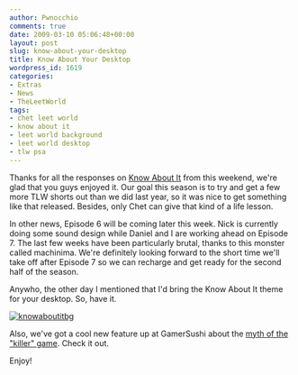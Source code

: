 ```yaml
---
author: Pwnocchio
comments: true
date: 2009-03-10 05:06:48+00:00
layout: post
slug: know-about-your-desktop
title: Know About Your Desktop
wordpress_id: 1619
categories:
- Extras
- News
- TheLeetWorld
tags:
- chet leet world
- know about it
- leet world background
- leet world desktop
- tlw psa
---
```


Thanks for all the responses on [Know About It](http://smoothfewfilms.com/2009/03/07/know-about-it-spring-break/) from this weekend, we're glad that you guys enjoyed it. Our goal this season is to try and get a few more TLW shorts out than we did last year, so it was nice to get something like that released. Besides, only Chet can give that kind of a life lesson.

In other news, Episode 6 will be coming later this week. Nick is currently doing some sound design while Daniel and I are working ahead on Episode 7. The last few weeks have been particularly brutal, thanks to this monster called machinima. We're definitely looking forward to the short time we'll take off after Episode 7 so we can recharge and get ready for the second half of the season.

Anywho, the other day I mentioned that I'd bring the Know About It theme for your desktop. So, have it.

[![knowaboutitbg](http://smoothfewfilms.com/wp-content/uploads/2009/03/knowaboutitbg-128x80.jpg)](http://smoothfewfilms.com/wp-content/uploads/2009/03/knowaboutitbg.jpg)

Also, we've got a cool new feature up at GamerSushi about the [myth of the "killer" game](http://gamersushi.com/2009/03/09/myth-of-the-killer-game/). Check it out.

Enjoy!
